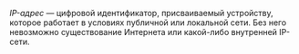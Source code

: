 *IP-адрес* — цифровой идентификатор, присваиваемый устройству, которое работает в условиях публичной или локальной сети. Без него невозможно существование Интернета или какой-либо внутренней IP-сети.

